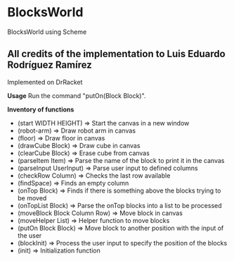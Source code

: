 # BlocksWorld
BlocksWorld using Scheme

## All credits of the implementation to Luis Eduardo Rodríguez Ramírez

Implemented on DrRacket

**Usage**
Run the command "putOn(Block Block)".

**Inventory of functions**
- (start WIDTH HEIGHT) => Start the canvas in a new window
- (robot-arm) => Draw robot arm in canvas
- (floor) => Draw floor in canvas
- (drawCube Block) => Draw cube in canvas
- (clearCube Block) => Erase cube from canvas
- (parseItem Item) => Parse the name of the block to print it in the canvas
- (parseInput UserInput) => Parse user input to defined columns
- (checkRow Column) => Checks the last row available
- (findSpace) => Finds an empty column
- (onTop Block) => Finds if there is something above the blocks trying to be moved
- (onTopList Block) => Parse the onTop blocks into a list to be processed
- (moveBlock Block Column Row) => Move block in canvas
- (moveHelper List) => Helper function to move blocks
- (putOn Block Block) => Move block to another position with the input of the user
- (blockInit) => Process the user input to specify the position of the blocks
- (init) => Initialization function
